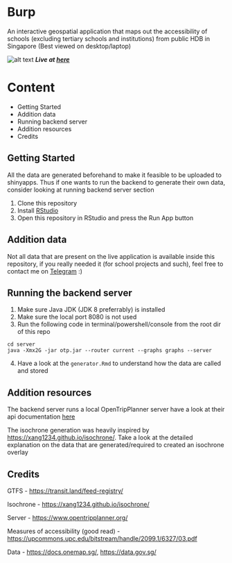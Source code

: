 # Burp

An interactive geospatial application that maps out the accessibility of schools (excluding tertiary schools and institutions) from public HDB in Singapore (Best viewed on desktop/laptop)

![alt text](https://github.com/jokarz/Burp/raw/master/ss.png)
**_Live at [here](https://burp.shinyapps.io/proj)_**

# Content
* Getting Started
* Addition data
* Running backend server
* Addition resources
* Credits

## Getting Started

All the data are generated beforehand to make it feasible to be uploaded to shinyapps. Thus if one wants to run the backend to generate their own data, consider looking at running backend server section

1. Clone this repository
2. Install [RStudio](https://rstudio.com/)
3. Open this repository in RStudio and press the Run App button

## Addition data

Not all data that are present on the live application is available inside this repository, if you really needed it (for school projects and such), feel free to contact me on [Telegram](https://t.me/pengpengg) :) 

## Running the backend server

1. Make sure Java JDK (JDK 8 preferrably) is installed
2. Make sure the local port 8080 is not used
3. Run the following code in terminal/powershell/console from the root dir of this repo
```
cd server
java -Xmx2G -jar otp.jar --router current --graphs graphs --server
```
4. Have a look at the ```generator.Rmd``` to understand how the data are called and stored

## Addition resources

The backend server runs a local OpenTripPlanner server have a look at their api documentation [here](https://dev.opentripplanner.org/apidoc/1.3.0/) 

The isochrone generation was heavily inspired by https://xang1234.github.io/isochrone/. Take a look at the detailed explanation on the data that are generated/required to created an isochrone overlay

## Credits

GTFS - https://transit.land/feed-registry/

Isochrone - https://xang1234.github.io/isochrone/

Server - https://www.opentripplanner.org/

Measures of accessibility (good read) - https://upcommons.upc.edu/bitstream/handle/2099.1/6327/03.pdf

Data - https://docs.onemap.sg/, https://data.gov.sg/
